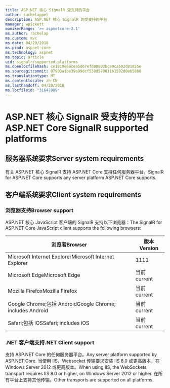 ```yaml
---
title: ASP.NET 核心 SignalR 受支持的平台
author: rachelappel
description: ASP.NET 核心 SignalR 的受支持的平台
manager: wpickett
monikerRange: '>= aspnetcore-2.1'
ms.author: rachelap
ms.custom: mvc
ms.date: 04/20/2018
ms.prod: aspnet-core
ms.technology: aspnet
ms.topic: article
uid: signalr/supported-platforms
ms.openlocfilehash: ce1819e6acea5d67efd08803bca0ca502d81855e
ms.sourcegitcommit: 07903a1be39a99dcf538d57981161592d0e658b8
ms.translationtype: MT
ms.contentlocale: zh-CN
ms.lasthandoff: 04/20/2018
ms.locfileid: "31647889"
---
```

# <a name="aspnet-core-signalr-supported-platforms"></a><span data-ttu-id="5c36f-103">ASP.NET 核心 SignalR 受支持的平台</span><span class="sxs-lookup"><span data-stu-id="5c36f-103">ASP.NET Core SignalR supported platforms</span></span>

## <a name="server-system-requirements"></a><span data-ttu-id="5c36f-104">服务器系统要求</span><span class="sxs-lookup"><span data-stu-id="5c36f-104">Server system requirements</span></span>

<span data-ttu-id="5c36f-105">有关 ASP.NET 核心 SignalR 支持 ASP.NET Core 支持任何服务器平台。</span><span class="sxs-lookup"><span data-stu-id="5c36f-105">SignalR for ASP.NET Core supports any server platform ASP.NET Core supports.</span></span>

## <a name="client-system-requirements"></a><span data-ttu-id="5c36f-106">客户端系统要求</span><span class="sxs-lookup"><span data-stu-id="5c36f-106">Client system requirements</span></span>

### <a name="browser-support"></a><span data-ttu-id="5c36f-107">浏览器支持</span><span class="sxs-lookup"><span data-stu-id="5c36f-107">Browser support</span></span>

<span data-ttu-id="5c36f-108">ASP.NET 核心 JavaScript 客户端的 SignalR 支持以下浏览器：</span><span class="sxs-lookup"><span data-stu-id="5c36f-108">The SignalR for ASP.NET Core JavaScript client supports the following browsers:</span></span>

| <span data-ttu-id="5c36f-109">浏览者</span><span class="sxs-lookup"><span data-stu-id="5c36f-109">Browser</span></span> | <span data-ttu-id="5c36f-110">版本</span><span class="sxs-lookup"><span data-stu-id="5c36f-110">Version</span></span> |
| ------- | ------- |
| <span data-ttu-id="5c36f-111">Microsoft Internet Explorer</span><span class="sxs-lookup"><span data-stu-id="5c36f-111">Microsoft Internet Explorer</span></span> | <span data-ttu-id="5c36f-112">11</span><span class="sxs-lookup"><span data-stu-id="5c36f-112">11</span></span> |
| <span data-ttu-id="5c36f-113">Microsoft Edge</span><span class="sxs-lookup"><span data-stu-id="5c36f-113">Microsoft Edge</span></span> | <span data-ttu-id="5c36f-114">当前</span><span class="sxs-lookup"><span data-stu-id="5c36f-114">current</span></span> |
| <span data-ttu-id="5c36f-115">Mozilla Firefox</span><span class="sxs-lookup"><span data-stu-id="5c36f-115">Mozilla Firefox</span></span> | <span data-ttu-id="5c36f-116">当前</span><span class="sxs-lookup"><span data-stu-id="5c36f-116">current</span></span> |
| <span data-ttu-id="5c36f-117">Google Chrome;包括 Android</span><span class="sxs-lookup"><span data-stu-id="5c36f-117">Google Chrome; includes Android</span></span> | <span data-ttu-id="5c36f-118">当前</span><span class="sxs-lookup"><span data-stu-id="5c36f-118">current</span></span> |
| <span data-ttu-id="5c36f-119">Safari;包括 iOS</span><span class="sxs-lookup"><span data-stu-id="5c36f-119">Safari; includes iOS</span></span> | <span data-ttu-id="5c36f-120">当前</span><span class="sxs-lookup"><span data-stu-id="5c36f-120">current</span></span> |
 
### <a name="net-client-support"></a><span data-ttu-id="5c36f-121">.NET 客户端支持</span><span class="sxs-lookup"><span data-stu-id="5c36f-121">.NET Client support</span></span>

<span data-ttu-id="5c36f-122">支持 ASP.NET Core 的任何服务器平台。</span><span class="sxs-lookup"><span data-stu-id="5c36f-122">Any server platform supported by ASP.NET Core.</span></span> <span data-ttu-id="5c36f-123">当使用 IIS，Websocket 传输要求安装 IIS 8.0 或更高版本，在 Windows Server 2012 或更高版本。</span><span class="sxs-lookup"><span data-stu-id="5c36f-123">When using IIS, the WebSockets transport requires IIS 8.0 or higher, on Windows Server 2012 or higher.</span></span> <span data-ttu-id="5c36f-124">在所有平台上支持其他传输。</span><span class="sxs-lookup"><span data-stu-id="5c36f-124">Other transports are supported on all platforms.</span></span>